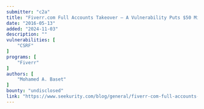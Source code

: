 ```yaml
---
submitter: "c2a"
title: "Fiverr.com Full Accounts Takeover – A Vulnerability Puts $50 Million Company At Risk"
date: "2016-05-13"
added: "2024-11-03"
description: ""
vulnerabilities: [
    "CSRF"
]
programs: [
    "Fiverr"
]
authors: [
    "Mohamed A. Baset"
]
bounty: "undisclosed"
link: "https://www.seekurity.com/blog/general/fiverr-com-full-accounts-takeover-vulnerability/"
---
```




